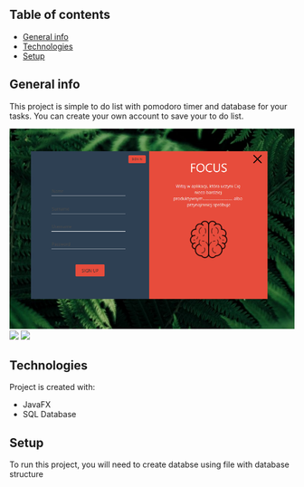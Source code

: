 ## Table of contents
* [General info](#general-info)
* [Technologies](#technologies)
* [Setup](#setup)

## General info
This project is simple to do list with pomodoro timer and database for your tasks. You can create your own account to save your to do list.
	

![](images/signUP_screen.PNG ) 
![](FocusApp/src/sample/assets/mainScreen.jpg?raw=true ) 
![](FocusApp/src/sample/assets/toDoList.jpg?raw=true ) 
## Technologies
Project is created with:
* JavaFX
* SQL Database

	
## Setup
To run this project, you will need to create databse using file with database structure


